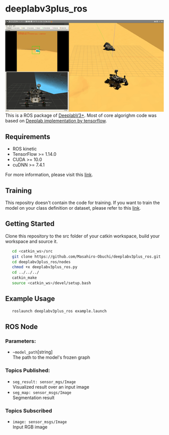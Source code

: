 # deeplabv3plus_ros
![](https://github.com/HaosUtopia/Mars_Rover/blob/main/deeplabv3plus_ros/imgs/mars_rover_mastcam_rock_tracking.gif)
This is a ROS package of [DeeplabV3+](https://arxiv.org/abs/1802.02611). Most of core algorighm code was based on [Deeplab implementation by tensorflow](https://github.com/tensorflow/models/tree/master/research/deeplab).

## Requirements

- ROS kinetic
- TensorFlow >= 1.14.0
- CUDA >= 10.0
- cuDNN >= 7.4.1

For more information, please visit this [link](https://github.com/tensorflow/models/blob/master/research/deeplab/g3doc/installation.md).

## Training

This repositry doesn't contain the code for training. If you want to train the model on your class definition or dataset, please refer to this [link](https://www.programmersought.com/article/4188126074/).

## Getting Started

Clone this repository to the src folder of your catkin workspace, build your workspace and source it.

```bash
   cd <catkin_ws>/src
   git clone https://github.com/Masahiro-Obuchi/deeplabv3plus_ros.git
   cd deeplabv3plus_ros/nodes
   chmod +x deeplabv3plus_ros.py
   cd ../../../
   catkin_make
   source <catkin_ws>/devel/setup.bash
```

## Example Usage

```bash
   roslaunch deeplabv3plus_ros example.launch
```

## ROS Node

### Parameters:

- `~model_path`[string]  
  The path to the model's frozen graph

### Topics Published:

- `seg_result: sensor_mgs/Image`  
  Visualized result over an input image
- `seg_map: sensor_msgs/Image`  
  Segmentation result

### Topics Subscribed

- `image: sensor_msgs/Image`  
  Input RGB image
